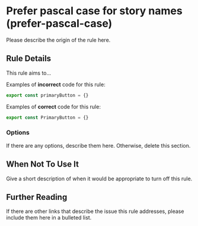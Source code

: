 # Prefer pascal case for story names (prefer-pascal-case)

Please describe the origin of the rule here.

## Rule Details

This rule aims to...

Examples of **incorrect** code for this rule:

```js
export const primaryButton = {}
```

Examples of **correct** code for this rule:

```js
export const PrimaryButton = {}
```

### Options

If there are any options, describe them here. Otherwise, delete this section.

## When Not To Use It

Give a short description of when it would be appropriate to turn off this rule.

## Further Reading

If there are other links that describe the issue this rule addresses, please include them here in a bulleted list.
